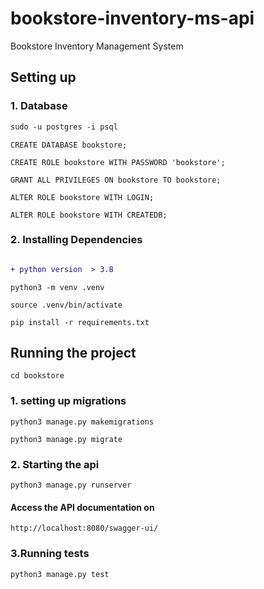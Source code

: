 # bookstore-inventory-ms-api
Bookstore Inventory Management System

## Setting up
### 1. Database

```diff
sudo -u postgres -i psql
```
```
CREATE DATABASE bookstore;
```
```
CREATE ROLE bookstore WITH PASSWORD 'bookstore';
```
```
GRANT ALL PRIVILEGES ON bookstore TO bookstore;

```
```
ALTER ROLE bookstore WITH LOGIN;
```
```
ALTER ROLE bookstore WITH CREATEDB;
```
### 2. Installing Dependencies
```diff 

+ python version  > 3.8
```
```
python3 -m venv .venv

```
```
source .venv/bin/activate
```
```
pip install -r requirements.txt
```
## Running the project
```
cd bookstore
```
### 1. setting up migrations
```
python3 manage.py makemigrations
```
```
python3 manage.py migrate
```
### 2. Starting the api
```
python3 manage.py runserver
```
#### Access the API documentation on 
```
http://localhost:8080/swagger-ui/
```
### 3.Running tests
```
python3 manage.py test
```
